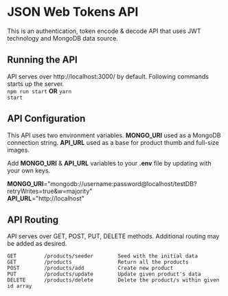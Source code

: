 # JSON Web Tokens API

This is an authentication, token encode & decode API that uses JWT technology and MongoDB data source.    

## Running the API

API serves over http://localhost:3000/ by default. Following commands starts up the server.   
<code>npm run start</code> **OR** <code>yarn start</code>

## API Configuration

This API uses two environment variables. **MONGO_URI** used as a MongoDB connection string. **API_URL** used as a base for product thumb and full-size images.    

Add **MONGO_URI** & **API_URL** variables to your **.env** file by updating with your own keys.    
    
**MONGO_URI**="mongodb://username:password@localhost/testDB?retryWrites=true&w=majority"   
**API_URL**="http://localhost"    

## API Routing

API serves over GET, POST, PUT, DELETE methods. Additional routing may be added as desired.

    GET         /products/seeder        Seed with the initial data   
    GET         /products               Return all the products   
    POST        /products/add           Create new product   
    PUT         /products/update        Update given product's data    
    DELETE      /products/delete        Delete the product/s within given id array 

